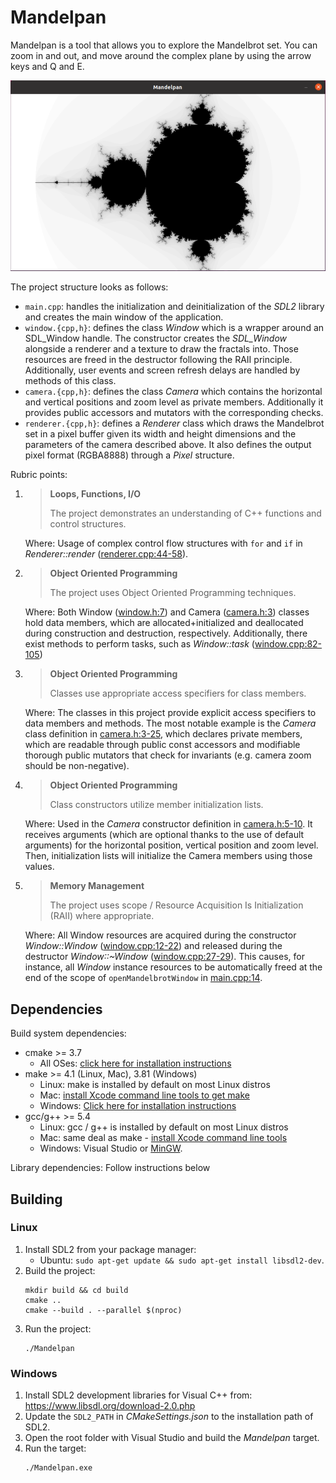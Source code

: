 # Mandelpan

Mandelpan is a tool that allows you to explore the Mandelbrot set. You can zoom in and out, and move around the complex plane by using the arrow keys and Q and E.

![images/Mandelpan.PNG](images/Mandelpan.PNG)

The project structure looks as follows:

- `main.cpp`: handles the initialization and deinitialization of the *SDL2* library and creates the main window of the application.
- `window.{cpp,h}`: defines the class *Window* which is a wrapper around an SDL_Window handle. The constructor creates the *SDL_Window* alongside a renderer and a texture to draw the fractals into. Those resources are freed in the destructor following the RAII principle. Additionally, user events and screen refresh delays are handled by methods of this class.
- `camera.{cpp,h}`: defines the class *Camera* which contains the horizontal and vertical positions and zoom level as private members. Additionally it provides public accessors and mutators with the corresponding checks.
- `renderer.{cpp,h}`: defines a *Renderer* class which draws the Mandelbrot set in a pixel buffer given its width and height dimensions and the parameters of the camera described above. It also defines the output pixel format (RGBA8888) through a *Pixel* structure.

Rubric points:

1.  > **Loops, Functions, I/O**
    >
    > The project demonstrates an understanding of C++ functions and control structures.
    
    Where: Usage of complex control flow structures with `for` and `if` in *Renderer::render* ([renderer.cpp:44-58](https://github.com/7F23/Mandelpan/blob/69cfee5/src/renderer.cpp#L44-L58)).

2.  > **Object Oriented Programming**
    >
    > The project uses Object Oriented Programming techniques.

    Where: Both Window ([window.h:7](https://github.com/7F23/Mandelpan/blob/69cfee5/src/window.h#L7)) and Camera ([camera.h:3](https://github.com/7F23/Mandelpan/blob/69cfee5/src/camera.h#L3)) classes hold data members, which are allocated+initialized and deallocated during construction and destruction, respectively. Additionally, there exist methods to perform tasks, such as *Window::task* ([window.cpp:82-105](https://github.com/7F23/Mandelpan/blob/69cfee5/src/window.cpp#L82-L105))

3.  > **Object Oriented Programming**
    >
    > Classes use appropriate access specifiers for class members.

    Where: The classes in this project provide explicit access specifiers to data members and methods. The most notable example is the *Camera* class definition in [camera.h:3-25](https://github.com/7F23/Mandelpan/blob/69cfee5/src/camera.h#L3-L25), which declares private members, which are readable through public const accessors and modifiable thorough public mutators that check for invariants (e.g. camera zoom should be non-negative).

4.  > **Object Oriented Programming**
    >
    > Class constructors utilize member initialization lists.

    Where: Used in the *Camera* constructor definition in [camera.h:5-10](https://github.com/7F23/Mandelpan/blob/69cfee5/src/camera.h#L5-L10). It receives arguments (which are optional thanks to the use of default arguments) for the horizontal position, vertical position and zoom level. Then, initialization lists will initialize the Camera members using those values.

5.  > **Memory Management**
    >
    > The project uses scope / Resource Acquisition Is Initialization (RAII) where appropriate.

    Where: All Window resources are acquired during the constructor *Window::Window* ([window.cpp:12-22](https://github.com/7F23/Mandelpan/blob/69cfee5/src/window.cpp#L12-L22)) and released during the destructor *Window::~Window* ([window.cpp:27-29](https://github.com/7F23/Mandelpan/blob/69cfee5/src/window.cpp#L27-L29)). This causes, for instance, all *Window* instance resources to be automatically freed at the end of the scope of `openMandelbrotWindow` in [main.cpp:14](https://github.com/7F23/Mandelpan/blob/69cfee5/src/main.cpp#L14).


## Dependencies

Build system dependencies:

* cmake >= 3.7
  * All OSes: [click here for installation instructions](https://cmake.org/install/)
* make >= 4.1 (Linux, Mac), 3.81 (Windows)
  * Linux: make is installed by default on most Linux distros
  * Mac: [install Xcode command line tools to get make](https://developer.apple.com/xcode/features/)
  * Windows: [Click here for installation instructions](http://gnuwin32.sourceforge.net/packages/make.htm)
* gcc/g++ >= 5.4
  * Linux: gcc / g++ is installed by default on most Linux distros
  * Mac: same deal as make - [install Xcode command line tools](https://developer.apple.com/xcode/features/)
  * Windows: Visual Studio or [MinGW](http://www.mingw.org/).

Library dependencies: Follow instructions below


## Building

### Linux

1. Install SDL2 from your package manager:
    - Ubuntu: `sudo apt-get update && sudo apt-get install libsdl2-dev`.
2. Build the project:
    ```
    mkdir build && cd build
    cmake ..
    cmake --build . --parallel $(nproc)
    ```
3. Run the project:
    ```
    ./Mandelpan
    ```
    
### Windows

1. Install SDL2 development libraries for Visual C++ from: https://www.libsdl.org/download-2.0.php 
2. Update the `SDL2_PATH` in *CMakeSettings.json* to the installation path of SDL2.
2. Open the root folder with Visual Studio and build the *Mandelpan* target.
3. Run the target:
    ```
    ./Mandelpan.exe
    ```
